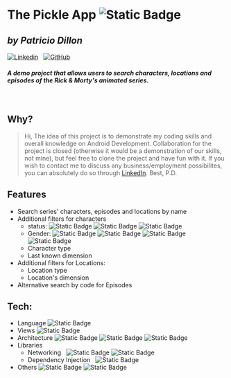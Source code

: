 # The Pickle App ![Static Badge](https://img.shields.io/badge/Android-3DDC84)
## _by Patricio Dillon_ 
[![Linkedin](https://skillicons.dev/icons?i=linkedin&theme=light)](https://www.linkedin.com/in/patricio-dillon/) &nbsp; [![GitHub](https://skillicons.dev/icons?i=github&theme=light)](https://github.com/Pdillon21)
##### A demo project that allows users to search characters, locations and episodes of the Rick & Morty's animated series.
&nbsp;
## Why?
> Hi,
> The idea of this project is to demonstrate my coding skills and overall knowledge on 
> Android Development. Collaboration for the project is closed (otherwise it would be 
> a demonstration of our skills, not mine), but feel free to clone the project and have
> fun with it. 
> If you wish to contact me to discuss any business/employment possibilites, you can 
> absolutely do so through [LinkedIn](https://www.linkedin.com/in/patricio-dillon/).
> Best,
> P.D.

## Features

* Search series' characters, episodes and locations by name
*  Additional filters for characters
   * status: ![Static Badge](https://img.shields.io/badge/Alive-CDFFC7) ![Static Badge](https://img.shields.io/badge/Dead-FFFFFF) ![Static Badge](https://img.shields.io/badge/Unknown-0d1821)
   * Gender: ![Static Badge](https://img.shields.io/badge/Male-3273FF) ![Static Badge](https://img.shields.io/badge/Female-DD7596) ![Static Badge](https://img.shields.io/badge/Unknown-0d1821) ![Static Badge](https://img.shields.io/badge/Genderless-8874CB)
   * Character type
   * Last known dimension
* Additional filters for Locations:
  * Location type
  * Location's dimension
* Alternative search by code for Episodes

## Tech:
* Language
![Static Badge](https://img.shields.io/badge/Kotlin-8A2BE2)
* Views
![Static Badge](https://img.shields.io/badge/Jetpack%20Compose-8A2BE2)
* Architecture
![Static Badge](https://img.shields.io/badge/MVVM-8A2BE2) ![Static Badge](https://img.shields.io/badge/Clean%20Architecrure-8A2BE2) ![Static Badge](https://img.shields.io/badge/Use%20Cases-8A2BE2)
* Libraries
  * Networking
&nbsp; ![Static Badge](https://img.shields.io/badge/Retofit-8A2BE2) ![Static Badge](https://img.shields.io/badge/Gson-8A2BE2)
  * Dependency Injection
&nbsp; ![Static Badge](https://img.shields.io/badge/Hilt-8A2BE2)
* Others
![Static Badge](https://img.shields.io/badge/Koltin%20Coroutines-8A2BE2) ![Static Badge](https://img.shields.io/badge/Kotlin%20Flows-8A2BE2)
